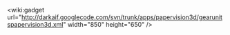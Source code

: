 &lt;wiki:gadget url="http://darkaif.googlecode.com/svn/trunk/apps/papervision3d/gearunitspapervision3d.xml" width="850" height="650" /&gt;